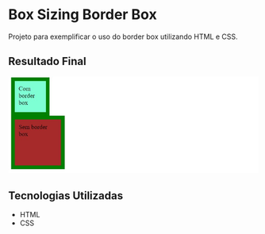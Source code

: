 # Box Sizing Border Box
Projeto para exemplificar o uso do border box utilizando HTML e CSS.

## Resultado Final

[<img src="./resultado.jpg" alt="border box usando HTML e CSS">](https://priscila199.github.io/box-sizing-border-box/)

## Tecnologias Utilizadas
- HTML
- CSS